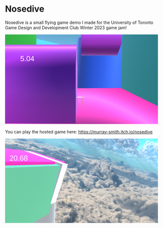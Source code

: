 
# Nosedive

Nosedive is a small flying game demo I made for the University of Toronto Game Design and Development Club Winter 2023 game jam!

![alt text](https://github.com/MurraySmith27/NoseDive/blob/master/demo_1.png?raw=true)

You can play the hosted game here: https://murray-smith.itch.io/nosedive

![alt text](https://github.com/MurraySmith27/NoseDive/blob/master/demo_2.png?raw=true)